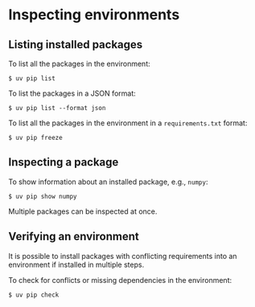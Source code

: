 # Inspecting environments

## Listing installed packages

To list all the packages in the environment:

```console
$ uv pip list
```

To list the packages in a JSON format:

```console
$ uv pip list --format json
```

To list all the packages in the environment in a `requirements.txt` format:

```console
$ uv pip freeze
```

## Inspecting a package

To show information about an installed package, e.g., `numpy`:

```console
$ uv pip show numpy
```

Multiple packages can be inspected at once.

## Verifying an environment

It is possible to install packages with conflicting requirements into an environment if installed in
multiple steps.

To check for conflicts or missing dependencies in the environment:

```console
$ uv pip check
```
